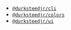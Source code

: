 - [`@durksteedjr/cli`](/packages/cli/README.md)
- [`@durksteedjr/colors`](/packages/colors/README.md)
- [`@durksteedjr/ui`](/packages/ui/README.md)
